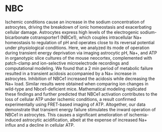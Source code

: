 # NBC
Ischemic conditions cause an increase in the sodium concentration of astrocytes, driving the breakdown of ionic homeostasis and exacerbating cellular damage. Astrocytes express high levels of the electrogenic sodium-bicarbonate cotransporter1 (NBCe1), which couples intracellular Na+ homeostasis to regulation of pH and operates close to its reversal potential under physiological conditions. Here, we analyzed its mode of operation during transient energy deprivation via imaging astrocytic pH, Na+, and ATP in organotypic slice cultures of the mouse neocortex, complemented with patch-clamp and ion-selective microelectrode recordings and computational modeling. We found that a 2 min period of metabolic failure resulted in a transient acidosis accompanied by a Na+ increase in astrocytes. Inhibition of NBCe1 increased the acidosis while decreasing the Na+ load. Similar results were obtained when comparing ion changes in wild-type and Nbce1-deficient mice. Mathematical modeling replicated these findings and further predicted that NBCe1 activation contributes to the loss of cellular ATP under ischemic conditions, a result confirmed experimentally using FRET-based imaging of ATP. Altogether, our data demonstrate that transient energy failure stimulates the inward operation of NBCe1 in astrocytes. This causes a significant amelioration of ischemia-induced astrocytic acidification, albeit at the expense of increased Na+ influx and a decline in cellular ATP.
